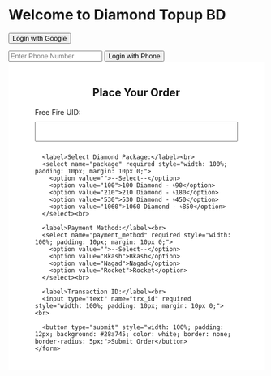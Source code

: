 <!DOCTYPE html>
<html lang="en">
<head>
  <meta charset="UTF-8">
  <meta name="viewport" content="width=device-width, initial-scale=1.0">
  <title>Diamond Topup BD</title>
  
  <!-- Firebase SDK -->
  <script src="https://www.gstatic.com/firebasejs/9.18.0/firebase-app.js"></script>
  <script src="https://www.gstatic.com/firebasejs/9.18.0/firebase-auth.js"></script>

  <!-- Firebase Configuration -->
  <script>
    const firebaseConfig = {
      apiKey: "YOUR_API_KEY",
      authDomain: "YOUR_AUTH_DOMAIN",
      projectId: "YOUR_PROJECT_ID",
      storageBucket: "YOUR_STORAGE_BUCKET",
      messagingSenderId: "YOUR_MESSAGING_SENDER_ID",
      appId: "YOUR_APP_ID",
      measurementId: "YOUR_MEASUREMENT_ID"
    };

    const app = firebase.initializeApp(firebaseConfig);
    const auth = firebase.auth();
  </script>

</head>
<body>
  <h1>Welcome to Diamond Topup BD</h1>
  
  <!-- Google Login Button -->
  <button id="google-login-btn">Login with Google</button>

  <!-- Phone Login Section -->
  <input type="text" id="phone-number" placeholder="Enter Phone Number">
  <button id="phone-login-btn">Login with Phone</button>

  <div id="verification-code-container" style="display:none;">
    <input type="text" id="verification-code" placeholder="Enter Verification Code">
    <button id="verify-code-btn">Verify Code</button>
  </div>

  <!-- Order Form -->
  <section class="order-form" style="padding: 20px; background: #fff;">
    <h2 style="text-align:center;">Place Your Order</h2>
    <form action="submit_order.php" method="POST" style="max-width: 400px; margin: auto;">
      <label>Free Fire UID:</label><br>
      <input type="text" name="uid" required style="width: 100%; padding: 10px; margin: 10px 0;"><br>

      <label>Select Diamond Package:</label><br>
      <select name="package" required style="width: 100%; padding: 10px; margin: 10px 0;">
        <option value="">--Select--</option>
        <option value="100">100 Diamond - ৳90</option>
        <option value="210">210 Diamond - ৳180</option>
        <option value="530">530 Diamond - ৳450</option>
        <option value="1060">1060 Diamond - ৳850</option>
      </select><br>

      <label>Payment Method:</label><br>
      <select name="payment_method" required style="width: 100%; padding: 10px; margin: 10px 0;">
        <option value="">--Select--</option>
        <option value="Bkash">Bkash</option>
        <option value="Nagad">Nagad</option>
        <option value="Rocket">Rocket</option>
      </select><br>

      <label>Transaction ID:</label><br>
      <input type="text" name="trx_id" required style="width: 100%; padding: 10px; margin: 10px 0;"><br>

      <button type="submit" style="width: 100%; padding: 12px; background: #28a745; color: white; border: none; border-radius: 5px;">Submit Order</button>
    </form>
  </section>

  <script>
    // Google Login Functionality
    const googleLoginButton = document.getElementById('google-login-btn');
    googleLoginButton.addEventListener('click', () => {
      const provider = new firebase.auth.GoogleAuthProvider();
      auth.signInWithPopup(provider)
        .then((result) => {
          const user = result.user;
          console.log("Google Login Success: ", user);
          // Redirect or store user data
        })
        .catch((error) => {
          console.error("Google Login Error: ", error.message);
        });
    });

    // Phone Login Functionality
    const phoneLoginButton = document.getElementById('phone-login-btn');
    const phoneNumberInput = document.getElementById('phone-number');
    const verificationCodeContainer = document.getElementById('verification-code-container');
    const verificationCodeInput = document.getElementById('verification-code');
    const verifyCodeButton = document.getElementById('verify-code-btn');
    
    let verificationId;

    phoneLoginButton.addEventListener('click', () => {
      const phoneNumber = phoneNumberInput.value;
      const appVerifier = window.recaptchaVerifier; // Make sure reCAPTCHA is initialized

      auth.signInWithPhoneNumber(phoneNumber, appVerifier)
        .then((confirmationResult) => {
          verificationId = confirmationResult.verificationId;
          verificationCodeContainer.style.display = 'block';
        })
        .catch((error) => {
          console.error("Phone Login Error: ", error.message);
        });
    });

    verifyCodeButton.addEventListener('click', () => {
      const code = verificationCodeInput.value;
      const credential = firebase.auth.PhoneAuthProvider.credential(verificationId, code);

      auth.signInWithCredential(credential)
        .then((result) => {
          const user = result.user;
          console.log("Phone Login Success: ", user);
          // Redirect or store user data
        })
        .catch((error) => {
          console.error("Phone Verification Error: ", error.message);
        });
    });
  </script>

</body>
</html>
